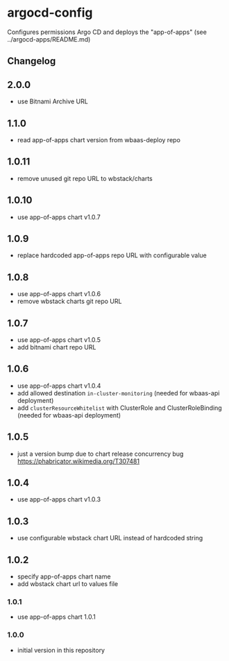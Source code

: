 # argocd-config

Configures permissions Argo CD and deploys the "app-of-apps" (see ../argocd-apps/README.md)

## Changelog
## 2.0.0
- use Bitnami Archive URL

## 1.1.0
- read app-of-apps chart version from wbaas-deploy repo

## 1.0.11
- remove unused git repo URL to wbstack/charts

## 1.0.10
- use app-of-apps chart v1.0.7

## 1.0.9
- replace hardcoded app-of-apps repo URL with configurable value

## 1.0.8
- use app-of-apps chart v1.0.6
- remove wbstack charts git repo URL

## 1.0.7
- use app-of-apps chart v1.0.5
- add bitnami chart repo URL

## 1.0.6
- use app-of-apps chart v1.0.4
- add allowed destination `in-cluster-monitoring` (needed for wbaas-api deployment)
- add `clusterResourceWhitelist` with ClusterRole and ClusterRoleBinding (needed for wbaas-api deployment)

## 1.0.5
- just a version bump due to chart release concurrency bug https://phabricator.wikimedia.org/T307481

## 1.0.4
- use app-of-apps chart v1.0.3

## 1.0.3
- use configurable wbstack chart URL instead of hardcoded string

## 1.0.2
- specify app-of-apps chart name
- add wbstack chart url to values file

### 1.0.1
- use app-of-apps chart 1.0.1

### 1.0.0
- initial version in this repository
